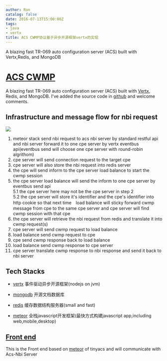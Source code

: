 ```yaml
---
author: Ron
catalog: false
date: 2016-07-13T15:00:00Z
tags:
- java
- vertx
title: ACS CWMP协议基于异步开源框架vertx的实现
---
```


A blazing fast TR-069 auto configuration server (ACS) built with Vertx,Redis, and MongoDB
<!--more-->

[ACS CWMP](https://www.broadband-forum.org/cwmp.php)
===============================
A blazing fast TR-069 auto configuration server (ACS) built with [Vertx](http://vertx.io/vertx2/), Redis, and MongoDB. I've added the source code in [github](https://github.com/yrong/tinyacs) and welcome comments.

## Infrastructure and message flow for nbi request 

![](/blog/img/cwmp.png)

1. meteor stack send nbi request to acs nbi server by standard restful api and nbi server forward it to one cpe server by vertx eventbus api(eventbus send will choose one cpe server with round-robin algrithom)
2. cpe server will send connection request to the target cpe
3. cpe server will also store the nbi request into redis server
4. the cpe will send inform to the cpe server load balance to start the cwmp session
5. the cpe server load balance will send the inform to one cpe server by eventbus send api  
	5.1 the cpe server here may not be the cpe server in step 2   
	5.2 the cpe server will store it's identifier and the cpe's identifier into http cookie so that next time　load balance will sticky forward cwmp message from cpe to the same cpe server and cpe server will find cwmp session with that cpe
6. the cpe server will retrieve the nbi request from redis and translate it into cwmp request(s)
7. cpe server will send cwmp request to load balance
8. load balance send cwmp request to cpe
9. cpe send cwmp response back to load balance
10. load balance send cwmp response to cpe server
11. cpe server translate cwmp response to nbi response and send it back to nbi server

## Tech Stacks

- [vertx](http://vertx.io)
事件驱动异步开源框架(nodejs on jvm)

- [mongodb](https://www.mongodb.com/)
开源文档数据库

- [redis](http://redis.io)
缓存数据结构服务器(small and fast)

- [meteor](https://www.meteor.com)
全栈javascript开发框架(最快方式构建javascript app,including web,mobile,desktop)


## [Front end](https://github.com/yrong/tinyacs-ui)

This is the Front end based on [meteor](https://www.meteor.com) of tinyacs and will communicate with Acs-Nbi Server



